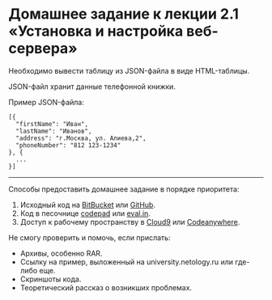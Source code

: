 # Домашнее задание к лекции 2.1 «Установка и настройка веб-сервера»

Необходимо вывести таблицу из JSON-файла в виде HTML-таблицы.

JSON-файл хранит данные телефонной книжки.

Пример JSON-файла:

```
[{
  "firstName": "Иван",
  "lastName": "Иванов",
  "address": "г.Москва, ул. Алиева,2",
  "phoneNumber": "812 123-1234"
}, {
  ...
}]
```

---
Способы предоставить домашнее задание в порядке приоритета:
1. Исходный код на [BitBucket](https://bitbucket.org/) или [GitHub](https://github.com/).
2. Код в песочнице [codepad](http://codepad.org/) или [eval.in](https://eval.in/).
3. Доступ к рабочему пространству в [Cloud9](https://c9.io/) или [Сodeanywhere](https://codeanywhere.com/).

Не смогу проверить и помочь, если прислать:
* Архивы, особенно RAR.
* Ссылку на пример, выложенный на university.netology.ru или где-либо еще.
* Скриншоты кода.
* Теоретический рассказ о возникших проблемах.     